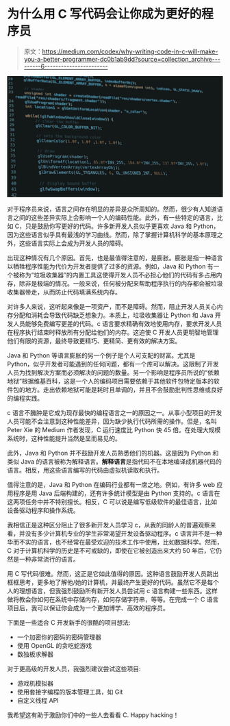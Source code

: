 # 为什么用 C 写代码会让你成为更好的程序员

> 原文：<https://medium.com/codex/why-writing-code-in-c-will-make-you-a-better-programmer-dc0b1ab9dd?source=collection_archive---------6----------------------->

![](img/876c0b29b0a35354267ab77e674dff6c.png)

对于程序员来说，语言之间存在明显的差异是众所周知的。然而，很少有人知道语言之间的这些差异实际上会影响一个人的编码性能。此外，有一些特定的语言，比如 C，只是鼓励你写更好的代码。许多新开发人员似乎更喜欢 Java 和 Python，因为这些语言似乎具有最浅的学习曲线。然而，除了掌握计算机科学的基本原理之外，这些语言实际上会成为开发人员的障碍。

出现这种情况有几个原因。首先，也是最值得注意的，是膨胀。膨胀是指一种语言以牺牲程序性能为代价为开发者提供了过多的资源。例如，Java 和 Python 有一个被称为“垃圾收集器”的内置工具这使得开发人员不必担心他们的代码有多占用内存，除非是极端的情况。一般来说，任何被分配来帮助程序执行的内存都会被垃圾收集器带走，从而防止代码填满系统内存。

对许多人来说，这听起来像是一项资产，而不是障碍。然而，阻止开发人员关心内存分配和消耗会导致代码缺乏想象力。本质上，垃圾收集器让 Python 和 Java 开发人员能够免费编写更差的代码。c 语言要求精确有效地使用内存，要求开发人员在程序执行结束时释放所有分配给他们的内存。这迫使 C 开发人员更明智地管理他们有限的资源，最终导致更精巧、更精简、更有效的解决方案。

Java 和 Python 等语言膨胀的另一个例子是个人可支配的财富。尤其是 Python，似乎开发者可能遇到的任何问题，都有一个库可以解决。这限制了开发人员为找到解决方案而必须解决的问题的数量。另一个影响是程序员所说的“依赖地狱”根据维基百科，这是一个人的编码项目需要依赖于其他软件包特定版本的软件包的地方。走出依赖地狱可能是耗时且单调的，并且不会鼓励批判性思维或良好的编程实践。

c 语言不臃肿是它成为现存最快的编程语言之一的原因之一。从事小型项目的开发人员可能不会注意到这种性能差异，因为缺少执行代码所需的操作。但是，名叫 Peter Xie 的 Medium 作者发现，C 运行速度比 Python 快 45 倍。在处理大规模系统时，这种性能提升当然是显而易见的。

此外，Java 和 Python 并不鼓励开发人员熟悉他们的机器。这是因为 Python 和类似 Java 的语言被称为解释语言。**解释语言**是指代码不在本地编译成机器代码的语言。相反，用这些语言编写的代码由虚拟机读取和执行。

值得注意的是，Java 和 Python 在编码行业都有一席之地。例如，有许多 web 应用程序是用 Java 后端构建的，还有许多统计模型是由 Python 支持的。c 语言在这两项任务中并不特别擅长。相反，C 可以说是编写低级软件的最佳语言，比如设备驱动程序和操作系统。

我相信正是这种区分阻止了很多新开发人员学习 c，从我的同龄人的普遍观察来看，并没有多少计算机专业的学生非常渴望开发设备驱动程序。c 语言并不是一种华而不实的语言，也不经常在最受欢迎的技术工作中使用，比如数据科学。然而，C 对于计算机科学的历史是不可或缺的，即使在它被创造出来大约 50 年后，它仍然是一种非常流行的语言。

用 C 写代码很难。然而，这正是它如此值得的原因。这种语言鼓励开发人员跳出框框思考，更多地了解他/她的计算机，并最终产生更好的代码。虽然它不是每个人的理想语言，但我强烈鼓励所有新开发人员尝试用 c 语言构建一些东西。这样做将教会你如何在系统中存储内存，如何存储字符串，等等。在完成一个 C 语言项目后，我可以保证你会成为一个更加博学、高效的程序员。

下面是一些适合 C 开发新手的很酷的项目想法:

*   一个加密你的密码的密码管理器
*   使用 OpenGL 的贪吃蛇游戏
*   数独板求解器

对于更高级的开发人员，我强烈建议尝试这些项目:

*   游戏机模拟器
*   使用套接字编程的版本管理工具，如 Git
*   自定义线程 API

我希望这有助于激励你们中的一些人去看看 C. Happy hacking！